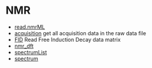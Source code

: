 # NMR



+ [read.nmrML](NMR/read.nmrML.1) 
+ [acquisition](NMR/acquisition.1) get all acquisition data in the raw data file
+ [FID](NMR/FID.1) Read Free Induction Decay data matrix
+ [nmr_dft](NMR/nmr_dft.1) 
+ [spectrumList](NMR/spectrumList.1) 
+ [spectrum](NMR/spectrum.1) 
